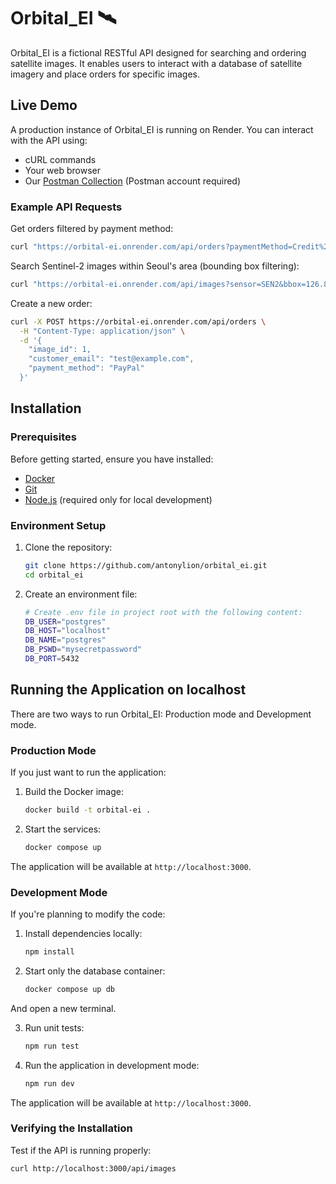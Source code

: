 # Orbital_EI 🛰

Orbital_EI is a fictional RESTful API designed for searching and ordering satellite images. It enables users to interact with a database of satellite imagery and place orders for specific images.

## Live Demo

A production instance of Orbital_EI is running on Render. You can interact with the API using:
- cURL commands
- Your web browser
- Our [Postman Collection](https://orbitaledgeimagingantony.postman.co/workspace/orbital_edge_imaging_antony~4094f4ce-41f1-4c9b-83c6-df9bef37a5cc/collection/40922021-cb7a7320-4dc7-4ffc-845f-1f7927219b11?action=share&creator=40922021) (Postman account required)

### Example API Requests

Get orders filtered by payment method:
```sh
curl "https://orbital-ei.onrender.com/api/orders?paymentMethod=Credit%20Card"
```

Search Sentinel-2 images within Seoul's area (bounding box filtering):
```sh
curl "https://orbital-ei.onrender.com/api/images?sensor=SEN2&bbox=126.850,37.438,127.138,37.651"
```

Create a new order:
```sh
curl -X POST https://orbital-ei.onrender.com/api/orders \
  -H "Content-Type: application/json" \
  -d '{
    "image_id": 1,
    "customer_email": "test@example.com",
    "payment_method": "PayPal"
  }'
```

## Installation

### Prerequisites

Before getting started, ensure you have installed:
- [Docker](https://www.docker.com/)
- [Git](https://git-scm.com/)
- [Node.js](https://nodejs.org/en) (required only for local development)

### Environment Setup

1. Clone the repository:
   ```sh
   git clone https://github.com/antonylion/orbital_ei.git
   cd orbital_ei
   ```

2. Create an environment file:
   ```sh
   # Create .env file in project root with the following content:
   DB_USER="postgres"
   DB_HOST="localhost"
   DB_NAME="postgres"
   DB_PSWD="mysecretpassword"
   DB_PORT=5432
   ```

## Running the Application on localhost

There are two ways to run Orbital_EI: Production mode and Development mode.

### Production Mode

If you just want to run the application:

1. Build the Docker image:
   ```sh
   docker build -t orbital-ei .
   ```

2. Start the services:
   ```sh
   docker compose up
   ```

The application will be available at `http://localhost:3000`.

### Development Mode

If you're planning to modify the code:

1. Install dependencies locally:
   ```sh
   npm install
   ```

2. Start only the database container:
   ```sh
   docker compose up db
   ```

And open a new terminal.

3. Run unit tests:
   ```sh
   npm run test
   ```

4. Run the application in development mode:
   ```sh
   npm run dev
   ```

The application will be available at `http://localhost:3000`.

### Verifying the Installation

Test if the API is running properly:
```sh
curl http://localhost:3000/api/images
```